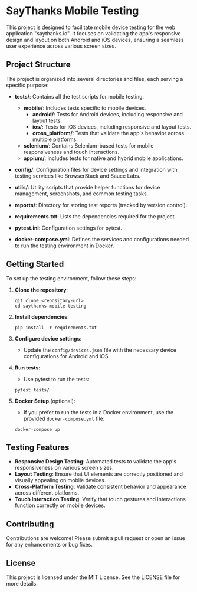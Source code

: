 # SayThanks Mobile Testing

This project is designed to facilitate mobile device testing for the web application "saythanks.io". It focuses on validating the app's responsive design and layout on both Android and iOS devices, ensuring a seamless user experience across various screen sizes.

## Project Structure

The project is organized into several directories and files, each serving a specific purpose:

- **tests/**: Contains all the test scripts for mobile testing.
  - **mobile/**: Includes tests specific to mobile devices.
    - **android/**: Tests for Android devices, including responsive and layout tests.
    - **ios/**: Tests for iOS devices, including responsive and layout tests.
    - **cross_platform/**: Tests that validate the app's behavior across multiple platforms.
  - **selenium/**: Contains Selenium-based tests for mobile responsiveness and touch interactions.
  - **appium/**: Includes tests for native and hybrid mobile applications.

- **config/**: Configuration files for device settings and integration with testing services like BrowserStack and Sauce Labs.

- **utils/**: Utility scripts that provide helper functions for device management, screenshots, and common testing tasks.

- **reports/**: Directory for storing test reports (tracked by version control).

- **requirements.txt**: Lists the dependencies required for the project.

- **pytest.ini**: Configuration settings for pytest.

- **docker-compose.yml**: Defines the services and configurations needed to run the testing environment in Docker.

## Getting Started

To set up the testing environment, follow these steps:

1. **Clone the repository**:
   ```
   git clone <repository-url>
   cd saythanks-mobile-testing
   ```

2. **Install dependencies**:
   ```
   pip install -r requirements.txt
   ```

3. **Configure device settings**:
   - Update the `config/devices.json` file with the necessary device configurations for Android and iOS.

4. **Run tests**:
   - Use pytest to run the tests:
   ```
   pytest tests/
   ```

5. **Docker Setup** (optional):
   - If you prefer to run the tests in a Docker environment, use the provided `docker-compose.yml` file:
   ```
   docker-compose up
   ```

## Testing Features

- **Responsive Design Testing**: Automated tests to validate the app's responsiveness on various screen sizes.
- **Layout Testing**: Ensure that UI elements are correctly positioned and visually appealing on mobile devices.
- **Cross-Platform Testing**: Validate consistent behavior and appearance across different platforms.
- **Touch Interaction Testing**: Verify that touch gestures and interactions function correctly on mobile devices.

## Contributing

Contributions are welcome! Please submit a pull request or open an issue for any enhancements or bug fixes.

## License

This project is licensed under the MIT License. See the LICENSE file for more details.